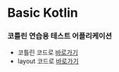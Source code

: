 
# Basic Kotlin

### 코틀린 연습용 테스트 어플리케이션

  - 코틀린 코드로 [바로가기](https://github.com/oko-ha/basic_kotlin/tree/master/app/src/main/java/com/example/basic_kotlin)
  - layout 코드로 [바로가기](https://github.com/oko-ha/basic_kotlin/tree/master/app/src/main/res/layout)
